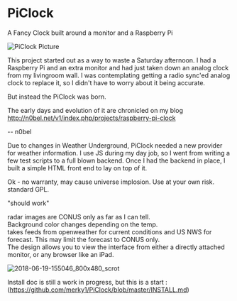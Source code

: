 # PiClock
A Fancy Clock built around a monitor and a Raspberry Pi

![PiClock Picture](https://raw.githubusercontent.com/n0bel/PiClock/master/Pictures/20150307_222711.jpg)

This project started out as a way to waste a Saturday afternoon.
I had a Raspberry Pi and an extra monitor and had just taken down an analog clock from my livingroom wall.
I was contemplating getting a radio sync'ed analog clock to replace it, so I didn't have to worry about
it being accurate.

But instead the PiClock was born.

The early days and evolution of it are chronicled on my blog http://n0bel.net/v1/index.php/projects/raspberry-pi-clock

-- n0bel

Due to changes in Weather Underground, PiClock needed a new provider for weather information.  I use JS during my day job, so I went from writing a few test scripts to a full blown backend.  Once I had the backend in place, I built a simple HTML front end to lay on top of it.

Ok - no warranty, may cause universe implosion.  Use at your own risk.  standard GPL.  

"should work"

radar images are CONUS only as far as I can tell.  
Background color changes depending on the temp.  
takes feeds from openweather for current conditions and US NWS for forecast.  This may limit the forecast to CONUS only.  
The design allows you to view the interface from either a directly attached monitor, or any browser like an iPad.  

![2018-06-19-155046_800x480_scrot](https://user-images.githubusercontent.com/8691286/41620765-b491af4c-73d8-11e8-8f87-5b3ecf280aad.png)  

Install doc is still a work in progress, but this is a start :  
(https://github.com/merky1/PiClock/blob/master/INSTALL.md)  